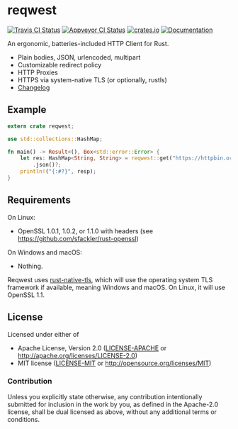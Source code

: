 # reqwest

[![Travis CI Status](https://travis-ci.org/seanmonstar/reqwest.svg?branch=master)](https://travis-ci.org/seanmonstar/reqwest)
[![Appveyor CI Status](https://ci.appveyor.com/api/projects/status/9ol6jcamwdcxq9gr/branch/master?svg=true)](https://ci.appveyor.com/project/seanmonstar/reqwest)
[![crates.io](https://img.shields.io/crates/v/reqwest.svg)](https://crates.io/crates/reqwest)
[![Documentation](https://docs.rs/reqwest/badge.svg)](https://docs.rs/reqwest)

An ergonomic, batteries-included HTTP Client for Rust.

- Plain bodies, JSON, urlencoded, multipart
- Customizable redirect policy
- HTTP Proxies
- HTTPS via system-native TLS (or optionally, rustls)
- [Changelog](CHANGELOG.md)

## Example

```rust
extern crate reqwest;

use std::collections::HashMap;

fn main() -> Result<(), Box<std::error::Error> {
    let res: HashMap<String, String> = reqwest::get("https://httpbin.org/ip")?
        .json()?;
    println!("{:#?}", resp);
}
```

## Requirements

On Linux:

- OpenSSL 1.0.1, 1.0.2, or 1.1.0 with headers (see https://github.com/sfackler/rust-openssl)

On Windows and macOS:

- Nothing.

Reqwest uses [rust-native-tls](https://github.com/sfackler/rust-native-tls), which will use the operating system TLS framework if available, meaning Windows and macOS. On Linux, it will use OpenSSL 1.1.


## License

Licensed under either of

- Apache License, Version 2.0 ([LICENSE-APACHE](LICENSE-APACHE) or http://apache.org/licenses/LICENSE-2.0)
- MIT license ([LICENSE-MIT](LICENSE-MIT) or http://opensource.org/licenses/MIT)

### Contribution

Unless you explicitly state otherwise, any contribution intentionally submitted for inclusion in the work by you, as defined in the Apache-2.0 license, shall be dual licensed as above, without any additional terms or conditions.
